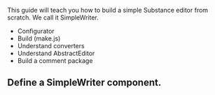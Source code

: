 This guide will teach you how to build a simple Substance editor from scratch. We call it SimpleWriter.

- Configurator
- Build (make.js)
- Understand converters
- Understand AbstractEditor
- Build a comment package

## Define a SimpleWriter component.

